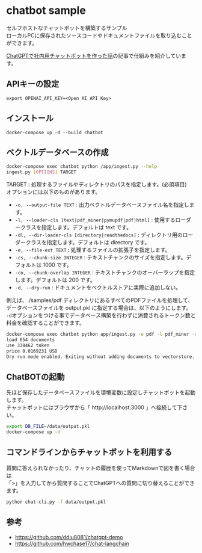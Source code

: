 # chatbot sample

セルフホストなチャットボットを構築するサンプル  
ローカルPCに保存されたソースコードやドキュメントファイルを取り込むことができます。

[ChatGPTで社内用チャットボットを作った話](https://zenn.dev/tatsui/articles/langchain-chatbot)の記事で仕組みを紹介しています。

## APIキーの設定
```
export OPENAI_API_KEY=<Open AI API Key>
```

## インストール
```
docker-compose up -d --build chatbot
```

## ベクトルデータベースの作成
```bash
docker-compose exec chatbot python /app/ingest.py --help
ingest.py [OPTIONS] TARGET
```
TARGET : 処理するファイルやディレクトリのパスを指定します。(必須項目)  
オプションには以下のものがあります。

* `-o, --output-file TEXT` : 出力ベクトルデータベースファイル名を指定します。
* `-l, --loader-cls [text|pdf_miner|pymupdf|pdf|html]` : 使用するローダークラスを指定します。デフォルトは text です。
* `-dl, --dir-loader-cls [directory|readthedocs]` : ディレクトリ用のローダークラスを指定します。デフォルトは directory です。
* `-e, --file-ext TEXT` : 処理するファイルの拡張子を指定します。
* `-cs, --chunk-size INTEGER` : テキストチャンクのサイズを指定します。デフォルトは 1000 です。
* `-co, --chunk-overlap INTEGER` : テキストチャンクのオーバーラップを指定します。デフォルトは 200 です。
* `-d, --dry-run` : ドキュメントをベクトルストアに実際に追加しない。

例えば、./samples/pdf ディレクトリにあるすべてのPDFファイルを処理して、データベースファイルを output.pkl に指定する場合は、以下のようにします。  
`-d`オプションをつける事でデータベース構築を行わずに消費されるトークン数と料金を確認することができます。

```bash
docker-compose exec chatbot python app/ingest.py -e pdf -l pdf_miner -o /data/output.pkl -d /samples/pdf
load 654 documents
use 338462 token
price 0.0169231 USD
Dry run mode enabled. Exiting without adding documents to vectorstore.
```

## ChatBOTの起動
先ほど保存したデータベースファイルを環境変数に設定しチャットボットを起動します。  
チャットボットにはブラウザから「 http://localhost:3000 」へ接続して下さい。
```bash
export DB_FILE=/data/output.pkl
docker-compose up -d
```

## コマンドラインからチャットボットを利用する
質問に答えられなかったり、チャットの履歴を使ってMarkdownで図を書く場合は  
「>」を入力してから質問することでChatGPTへの質問に切り替えることができます。
```bash
python chat-cli.py -f data/output.pkl
```

## 参考
* https://github.com/ddiu8081/chatgpt-demo
* https://github.com/hwchase17/chat-langchain
